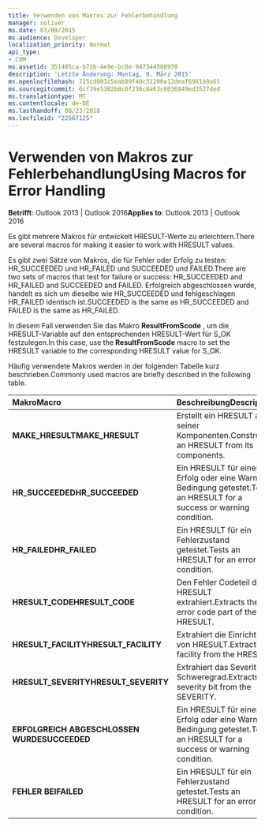 ```yaml
---
title: Verwenden von Makros zur Fehlerbehandlung
manager: soliver
ms.date: 03/09/2015
ms.audience: Developer
localization_priority: Normal
api_type:
- COM
ms.assetid: 351405ca-b72b-4e9e-bc8e-947344588970
description: 'Letzte Änderung: Montag, 9. März 2015'
ms.openlocfilehash: 715cd001c5eab89f40c31200a12deaf6981b9a61
ms.sourcegitcommit: 0cf39e5382b8c6f236c8a63c6036849ed3527ded
ms.translationtype: MT
ms.contentlocale: de-DE
ms.lasthandoff: 08/23/2018
ms.locfileid: "22567125"
---
```

# <a name="using-macros-for-error-handling"></a><span data-ttu-id="005c3-103">Verwenden von Makros zur Fehlerbehandlung</span><span class="sxs-lookup"><span data-stu-id="005c3-103">Using Macros for Error Handling</span></span>

  
  
<span data-ttu-id="005c3-104">**Betrifft**: Outlook 2013 | Outlook 2016</span><span class="sxs-lookup"><span data-stu-id="005c3-104">**Applies to**: Outlook 2013 | Outlook 2016</span></span> 
  
<span data-ttu-id="005c3-105">Es gibt mehrere Makros für entwickelt HRESULT-Werte zu erleichtern.</span><span class="sxs-lookup"><span data-stu-id="005c3-105">There are several macros for making it easier to work with HRESULT values.</span></span>
  
<span data-ttu-id="005c3-106">Es gibt zwei Sätze von Makros, die für Fehler oder Erfolg zu testen: HR_SUCCEEDED und HR_FAILED und SUCCEEDED und FAILED.</span><span class="sxs-lookup"><span data-stu-id="005c3-106">There are two sets of macros that test for failure or success: HR_SUCCEEDED and HR_FAILED and SUCCEEDED and FAILED.</span></span> <span data-ttu-id="005c3-107">Erfolgreich abgeschlossen wurde, handelt es sich um dieselbe wie HR_SUCCEEDED und fehlgeschlagen HR_FAILED identisch ist.</span><span class="sxs-lookup"><span data-stu-id="005c3-107">SUCCEEDED is the same as HR_SUCCEEDED and FAILED is the same as HR_FAILED.</span></span>
  
<span data-ttu-id="005c3-108">In diesem Fall verwenden Sie das Makro **ResultFromScode** , um die HRESULT-Variable auf den entsprechenden HRESULT-Wert für S_OK festzulegen.</span><span class="sxs-lookup"><span data-stu-id="005c3-108">In this case, use the **ResultFromScode** macro to set the HRESULT variable to the corresponding HRESULT value for S_OK.</span></span> 
  
<span data-ttu-id="005c3-109">Häufig verwendete Makros werden in der folgenden Tabelle kurz beschrieben.</span><span class="sxs-lookup"><span data-stu-id="005c3-109">Commonly used macros are briefly described in the following table.</span></span>
  
|<span data-ttu-id="005c3-110">**Makro**</span><span class="sxs-lookup"><span data-stu-id="005c3-110">**Macro**</span></span>|<span data-ttu-id="005c3-111">**Beschreibung**</span><span class="sxs-lookup"><span data-stu-id="005c3-111">**Description**</span></span>|
|:-----|:-----|
|<span data-ttu-id="005c3-112">**MAKE_HRESULT**</span><span class="sxs-lookup"><span data-stu-id="005c3-112">**MAKE_HRESULT**</span></span> <br/> |<span data-ttu-id="005c3-113">Erstellt ein HRESULT aus seiner Komponenten.</span><span class="sxs-lookup"><span data-stu-id="005c3-113">Constructs an HRESULT from its components.</span></span>  <br/> |
|<span data-ttu-id="005c3-114">**HR_SUCCEEDED**</span><span class="sxs-lookup"><span data-stu-id="005c3-114">**HR_SUCCEEDED**</span></span> <br/> |<span data-ttu-id="005c3-115">Ein HRESULT für einen Erfolg oder eine Warnung Bedingung getestet.</span><span class="sxs-lookup"><span data-stu-id="005c3-115">Tests an HRESULT for a success or warning condition.</span></span>  <br/> |
|<span data-ttu-id="005c3-116">**HR_FAILED**</span><span class="sxs-lookup"><span data-stu-id="005c3-116">**HR_FAILED**</span></span> <br/> |<span data-ttu-id="005c3-117">Ein HRESULT für ein Fehlerzustand getestet.</span><span class="sxs-lookup"><span data-stu-id="005c3-117">Tests an HRESULT for an error condition.</span></span>  <br/> |
|<span data-ttu-id="005c3-118">**HRESULT_CODE**</span><span class="sxs-lookup"><span data-stu-id="005c3-118">**HRESULT_CODE**</span></span> <br/> |<span data-ttu-id="005c3-119">Den Fehler Codeteil der HRESULT extrahiert.</span><span class="sxs-lookup"><span data-stu-id="005c3-119">Extracts the error code part of the HRESULT.</span></span>  <br/> |
|<span data-ttu-id="005c3-120">**HRESULT_FACILITY**</span><span class="sxs-lookup"><span data-stu-id="005c3-120">**HRESULT_FACILITY**</span></span> <br/> |<span data-ttu-id="005c3-121">Extrahiert die Einrichtung von HRESULT.</span><span class="sxs-lookup"><span data-stu-id="005c3-121">Extracts the facility from the HRESULT.</span></span>  <br/> |
|<span data-ttu-id="005c3-122">**HRESULT_SEVERITY**</span><span class="sxs-lookup"><span data-stu-id="005c3-122">**HRESULT_SEVERITY**</span></span> <br/> |<span data-ttu-id="005c3-123">Extrahiert das Severity Bit Schweregrad.</span><span class="sxs-lookup"><span data-stu-id="005c3-123">Extracts the severity bit from the SEVERITY.</span></span>  <br/> |
|<span data-ttu-id="005c3-124">**ERFOLGREICH ABGESCHLOSSEN WURDE**</span><span class="sxs-lookup"><span data-stu-id="005c3-124">**SUCCEEDED**</span></span> <br/> |<span data-ttu-id="005c3-125">Ein HRESULT für einen Erfolg oder eine Warnung Bedingung getestet.</span><span class="sxs-lookup"><span data-stu-id="005c3-125">Tests an HRESULT for a success or warning condition.</span></span>  <br/> |
|<span data-ttu-id="005c3-126">**FEHLER BEI**</span><span class="sxs-lookup"><span data-stu-id="005c3-126">**FAILED**</span></span> <br/> |<span data-ttu-id="005c3-127">Ein HRESULT für ein Fehlerzustand getestet.</span><span class="sxs-lookup"><span data-stu-id="005c3-127">Tests an HRESULT for an error condition.</span></span>  <br/> |
   

